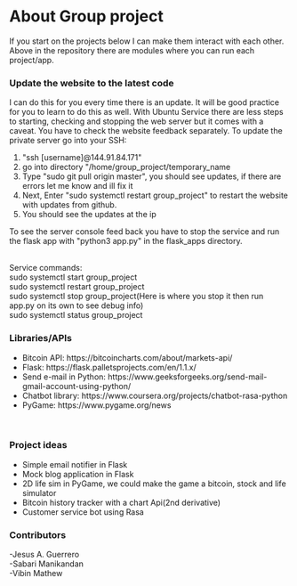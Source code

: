 # About Group project
If you start on the projects below I can make them interact with each other. Above in the repository there are modules where you can run each project/app. 

<h3>Update the website to the latest code</h3>
I can do this for you every time there is an update. It will be good practice for you to learn to do this as well. With Ubuntu Service there are less steps to starting, checking and stopping the web server but it comes with a caveat. You have to check the website feedback separately. To update the private server go into your SSH: 
<ol>
  <li>"ssh [username]@144.91.84.171"</li>
  <li>go into directory "/home/group_project/temporary_name</li>
  <li>Type "sudo git pull origin master", you should see updates, if there are errors let me know and ill fix it</li> 
  <li>Next, Enter "sudo systemctl restart group_project" to restart the website with updates from github.</li>
  <li>You should see the updates at the ip</li>
</ol>
To see the server console feed back you have to stop the service and run the flask app with "python3 app.py" in the flask_apps directory.<br><br>

Service commands:<br>
sudo systemctl start group_project<br>
sudo systemctl restart group_project<br>
sudo systemctl stop group_project(Here is where you stop it then run app.py on its own to see debug info)<br>
sudo systemctl status group_project

<h3>Libraries/APIs</h3>
<ul>
<li>Bitcoin API: https://bitcoincharts.com/about/markets-api/ </li>
<li>Flask: https://flask.palletsprojects.com/en/1.1.x/ </li>
<li>Send e-mail in Python: https://www.geeksforgeeks.org/send-mail-gmail-account-using-python/</li>
<li>Chatbot library: https://www.coursera.org/projects/chatbot-rasa-python</li>
<li>PyGame: https://www.pygame.org/news</li>
</ul> 
<br>
<h3>Project ideas</h3>
<ul>
<li>Simple email notifier in Flask</li>
<li>Mock blog application in Flask</li>
<li>2D life sim in PyGame, we could make the game a bitcoin, stock and life simulator</li>
<li>Bitcoin history tracker with a chart Api(2nd derivative)</li>
 <li>Customer service bot using Rasa</li>
</ul>

<h3>Contributors</h3>
-Jesus A. Guerrero <br>
-Sabari Manikandan <br>
-Vibin Mathew <br>

